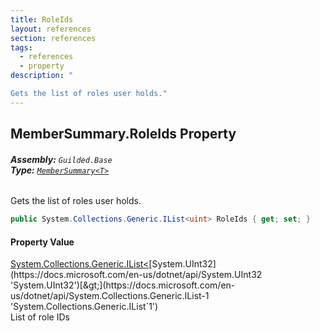 ```yaml
---
title: RoleIds
layout: references
section: references
tags:
  - references
  - property
description: "

Gets the list of roles user holds."
---
```


## MemberSummary<T>.RoleIds Property
###### **Assembly:** `Guilded.Base`<br/>**Type:** [`MemberSummary<T>`](MemberSummary_T_.md 'Guilded.Base.Servers.MemberSummary<T>')

Gets the list of roles user holds.

```csharp
public System.Collections.Generic.IList<uint> RoleIds { get; set; }
```

#### Property Value
[System.Collections.Generic.IList&lt;](https://docs.microsoft.com/en-us/dotnet/api/System.Collections.Generic.IList-1 'System.Collections.Generic.IList`1')[System.UInt32](https://docs.microsoft.com/en-us/dotnet/api/System.UInt32 'System.UInt32')[&gt;](https://docs.microsoft.com/en-us/dotnet/api/System.Collections.Generic.IList-1 'System.Collections.Generic.IList`1')  
List of role IDs